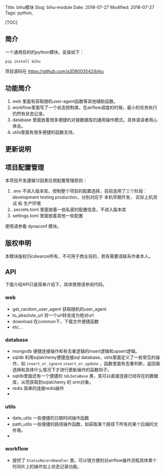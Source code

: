 Title: bihu模块
Slug: bihu-module
Date: 2018-07-27
Modified: 2018-07-27
Tags: python,



[TOC]



## 简介

一个通用目的的python模块，安装如下：

```
pip install bihu
```

项目源码在 <https://github.com/a358003542/bihu>


## 功能简介

1. web 里面有获取随机user-agent函数等其他辅助函数。
2. workflow里面写了一个状态控制类，在airflow调度的时候，最小的任务执行仍然有状态记录。
3. database 里面放着很多便捷的对接数据库的通用操作模式。具体请读者用心体会。
4. utils里面有很多便捷的函数支持。





## 更新说明





## 项目配置管理

本项目开发遵循12因素应用配置管理原则：

1. .env 不进入版本库，控制整个项目的配置选择，目前选用了三个阶段： development testing production，分别对应于 本机早期开发， 实际上机测试  和 生产环境
2. .secrets.toml 里面放着一些私密的配置信息，不进入版本库
3. settings.toml 里面放着其他一些配置

使用请参看 dynaconf 模块。


## 版权申明
本模块版权归cdwanze所有，不可用于商业目的，若有需要请联系作者本人。



## API

下面介绍API只是简单介绍下，具体使用请参阅代码。

### web

- get_random_user_agent 获取随机的user_agent
- to_absolute_url 将一个url转变成为绝对url
- download 在common下，下载文件便捷函数
- etc...



### database

- mongodb 便捷连接操作和有去重逻辑的insert逻辑和upsert逻辑。
- sqldb 利用sqlalchemy便捷连接sql database，utils里面定义了一些常见的操作，如 `insert_or_ignore` `insert_or_update` ，函数里面有去重判断，返回值选择和具体什么情况下才进行更新操作的函数钩子。
- sqldb里面还有一个便捷的 `SQLDataBase` 类，其可以直接连接已经存在的数据库，从而获取到sqlalchemy 的 orm对象。
- redis 简单的连接redis操作
- 

### utils

- date_utils 一些便捷的日期时间操作函数
- path_utils 一些便捷的路径操作函数，如获取某个路径下所有的某个后缀的文件等。
- 



### workflow

- 提供了 `StatusRecordHandler` 类，可以很方便的对airflow操作流程具体某个时间片上的操作加上状态记录功能。